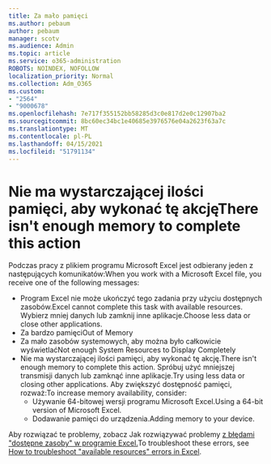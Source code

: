```yaml
---
title: Za mało pamięci
ms.author: pebaum
author: pebaum
manager: scotv
ms.audience: Admin
ms.topic: article
ms.service: o365-administration
ROBOTS: NOINDEX, NOFOLLOW
localization_priority: Normal
ms.collection: Adm_O365
ms.custom:
- "2564"
- "9000678"
ms.openlocfilehash: 7e717f355152bb58285d3c0e817d2e0c12907ba2
ms.sourcegitcommit: 8bc60ec34bc1e40685e3976576e04a2623f63a7c
ms.translationtype: MT
ms.contentlocale: pl-PL
ms.lasthandoff: 04/15/2021
ms.locfileid: "51791134"
---
```

# <a name="there-isnt-enough-memory-to-complete-this-action"></a><span data-ttu-id="101ff-102">Nie ma wystarczającej ilości pamięci, aby wykonać tę akcję</span><span class="sxs-lookup"><span data-stu-id="101ff-102">There isn't enough memory to complete this action</span></span>

<span data-ttu-id="101ff-103">Podczas pracy z plikiem programu Microsoft Excel jest odbierany jeden z następujących komunikatów:</span><span class="sxs-lookup"><span data-stu-id="101ff-103">When you work with a Microsoft Excel file, you receive one of the following messages:</span></span>

- <span data-ttu-id="101ff-104">Program Excel nie może ukończyć tego zadania przy użyciu dostępnych zasobów.</span><span class="sxs-lookup"><span data-stu-id="101ff-104">Excel cannot complete this task with available resources.</span></span> <span data-ttu-id="101ff-105">Wybierz mniej danych lub zamknij inne aplikacje.</span><span class="sxs-lookup"><span data-stu-id="101ff-105">Choose less data or close other applications.</span></span>
- <span data-ttu-id="101ff-106">Za bardzo pamięci</span><span class="sxs-lookup"><span data-stu-id="101ff-106">Out of Memory</span></span>
- <span data-ttu-id="101ff-107">Za mało zasobów systemowych, aby można było całkowicie wyświetlać</span><span class="sxs-lookup"><span data-stu-id="101ff-107">Not enough System Resources to Display Completely</span></span>
- <span data-ttu-id="101ff-108">Nie ma wystarczającej ilości pamięci, aby wykonać tę akcję.</span><span class="sxs-lookup"><span data-stu-id="101ff-108">There isn't enough memory to complete this action.</span></span> <span data-ttu-id="101ff-109">Spróbuj użyć mniejszej transmisji danych lub zamknąć inne aplikacje.</span><span class="sxs-lookup"><span data-stu-id="101ff-109">Try using less data or closing other applications.</span></span> <span data-ttu-id="101ff-110">Aby zwiększyć dostępność pamięci, rozważ:</span><span class="sxs-lookup"><span data-stu-id="101ff-110">To increase memory availability, consider:</span></span> 
    - <span data-ttu-id="101ff-111">Używanie 64-bitowej wersji programu Microsoft Excel.</span><span class="sxs-lookup"><span data-stu-id="101ff-111">Using a 64-bit version of Microsoft Excel.</span></span>
    - <span data-ttu-id="101ff-112">Dodawanie pamięci do urządzenia.</span><span class="sxs-lookup"><span data-stu-id="101ff-112">Adding memory to your device.</span></span>

<span data-ttu-id="101ff-113">Aby rozwiązać te problemy, zobacz Jak rozwiązywać problemy [z błędami "dostępne zasoby" w programie Excel.](https://docs.microsoft.com/office/troubleshoot/excel/available-resources-errors)</span><span class="sxs-lookup"><span data-stu-id="101ff-113">To troubleshoot these errors, see [How to troubleshoot "available resources" errors in Excel](https://docs.microsoft.com/office/troubleshoot/excel/available-resources-errors).</span></span>